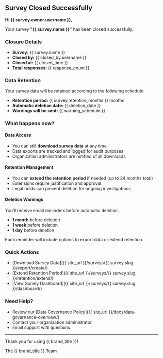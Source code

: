 ## Survey Closed Successfully

Hi **{{ survey.owner.username }}**,

Your survey **"{{ survey.name }}"** has been closed successfully.

### Closure Details

- **Survey:** {{ survey.name }}
- **Closed by:** {{ closed_by.username }}
- **Closed at:** {{ closed_time }}
- **Total responses:** {{ response_count }}

### Data Retention

Your survey data will be retained according to the following schedule:

- **Retention period:** {{ survey.retention_months }} months
- **Automatic deletion date:** {{ deletion_date }}
- **Warnings will be sent:** {{ warning_schedule }}

### What happens now?

#### Data Access

- You can still **download survey data** at any time
- Data exports are tracked and logged for audit purposes
- Organization administrators are notified of all downloads

#### Retention Management

- You can **extend the retention period** if needed (up to 24 months total)
- Extensions require justification and approval
- Legal holds can prevent deletion for ongoing investigations

#### Deletion Warnings

You'll receive email reminders before automatic deletion:

- **1 month** before deletion
- **1 week** before deletion  
- **1 day** before deletion

Each reminder will include options to export data or extend retention.

### Quick Actions

- [Download Survey Data]({{ site_url }}/surveys/{{ survey.slug }}/export/create/)
- [Extend Retention Period]({{ site_url }}/surveys/{{ survey.slug }}/retention/extend/)
- [View Survey Dashboard]({{ site_url }}/surveys/{{ survey.slug }}/dashboard/)

### Need Help?

- Review our [Data Governance Policy]({{ site_url }}/docs/data-governance-overview/)
- Contact your organization administrator
- Email support with questions

---

Thank you for using {{ brand_title }}!

The {{ brand_title }} Team

